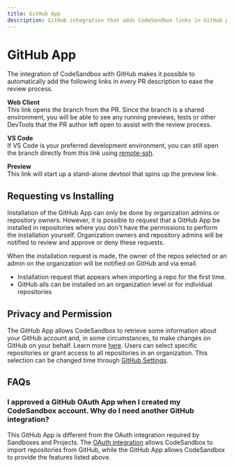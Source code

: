 ```yaml
---
title: GitHub App
description: GitHub integration that adds CodeSandbox links in GitHub pull request descriptions.
---
```


# GitHub App

The integration of CodeSandbox with GitHub makes it possible to automatically add the following links in every PR description to ease the review process.

**Web Client**<br/>
This link opens the branch from the PR. Since the branch is a shared environment, you will be able to see any running previews, tests or other DevTools that the PR author left open to assist with the review process.

**VS Code**<br/>
If VS Code is your preferred development environment, you can still open the branch directly from this link using [remote-ssh](https://code.visualstudio.com/docs/remote/ssh).

**Preview**<br/>
This link will start up a stand-alone devtool that spins up the preview link.

## Requesting vs Installing
Installation of the GitHub App can only be done by organization admins or repository owners. However, it is possible to request that a GitHub App be installed in repositories where you don't have the permissions to perform the installation yourself. Organization owners and repository admins will be notified to review and approve or deny these requests.  

When the installation request is made, the owner of the repos selected or an admin on the organization will be notified on GitHub and via email. 

- Installation request that appears when importing a repo for the first time.
- GitHub alls can be installed on an organization level or for individual repositories

## Privacy and Permission
The GitHub App allows CodeSandbox to retrieve some information about your GitHub account and, in some circumstances, to make changes on GitHub on your behalf. Learn more [here](https://docs.github.com/en/authentication/keeping-your-account-and-data-secure/authorizing-github-apps). Users can select specific repositories or grant access to all repositories in an organization. This selection can be changed time through [GitHub Settings](https://docs.github.com/en/authentication/keeping-your-account-and-data-secure/authorizing-github-apps).

## FAQs

### I approved a GitHub OAuth App when I created my CodeSandbox account. Why do I need another GitHub integration?
This GitHub App is different from the OAuth integration required by Sandboxes and Projects. The [OAuth integration](https://gitHub.com/settings/connections/applications/c07a89833b557afc7be2) allows CodeSandbox to import repositories from GitHub, while the GitHub App allows CodeSandbox to provide the features listed above.

